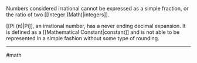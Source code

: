 Numbers considered irrational cannot be expressed as a simple fraction, or the ratio of two [[Integer (Math)|integers]]. 

[[Pi (π)|Pi]], an irrational number, has a never ending decimal expansion. It is defined as a [[Mathematical Constant|constant]] and is not able to be represented in a simple fashion without some type of rounding.

---
#math 